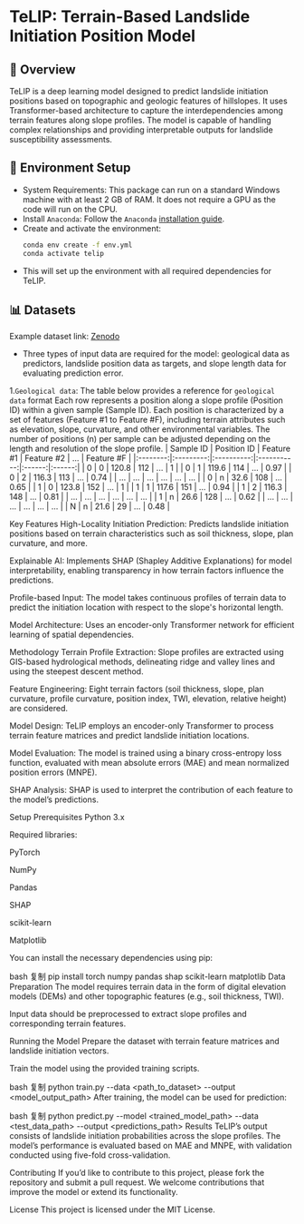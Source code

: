 # TeLIP: Terrain-Based Landslide Initiation Position Model

## 📌 Overview
TeLIP is a deep learning model designed to predict landslide initiation positions based on topographic and geologic features of hillslopes. It uses Transformer-based architecture to capture the interdependencies among terrain features along slope profiles. The model is capable of handling complex relationships and providing interpretable outputs for landslide susceptibility assessments.

<!-- The fast assessment of the global minimum adsorption energy (GMAE) between catalyst surfaces and adsorbates is crucial for large-scale catalyst screening. However, multiple adsorption sites and numerous possible adsorption configurations for each surface/adsorbate combination make it prohibitively expensive to calculate the GMAE through density functional theory (DFT). Thus, we designed a novel multi-modal transformer called AdsMT to rapidly predict the GMAE based on surface graphs and adsorbate feature vectors without any binding information. -->
<!-- Three diverse benchmark datasets were constructed for this challenging GMAE prediction task. Our AdsMT framework demonstrates excellent performance by adopting the tailored graph encoder and transfer learning, achieving mean absolute errors of 0.09, 0.14, and 0.39 eV, respectively. Beyond GMAE prediction, AdsMT's cross-attention scores showcase the interpretable potential to identify the most energetically favorable adsorption sites. Additionally, uncertainty quantification was integrated into AdsMT to further enhance its trustworthiness in experimental catalyst discovery. -->


## 🚀 Environment Setup
- System Requirements: This package can run on a standard Windows machine with at least 2 GB of RAM. It does not require a GPU as the code will run on the CPU.
- Install `Anaconda`: Follow the `Anaconda` [installation guide](https://docs.anaconda.com/anaconda/install/).
- Create and activate the environment:
   ```bash
   conda env create -f env.yml
   conda activate telip
   ```
- This will set up the environment with all required dependencies for TeLIP.

## 📊 Datasets
Example dataset link: [Zenodo](https://xxx)
- Three types of input data are required for the model: geological data as predictors, landslide position data as targets, and slope length data for evaluating prediction error.

1.`Geological data`: The table below provides a reference for `geological data` format Each row represents a position along a slope profile (Position ID) within a given sample (Sample ID). Each position is characterized by a set of features (Feature #1 to Feature #F), including terrain attributes such as elevation, slope, curvature, and other environmental variables. The number of positions (n) per sample can be adjusted depending on the length and resolution of the slope profile.
| Sample ID | Position ID | Feature #1 | Feature #2 | ... | Feature #F |
|:--------:|:---------:|:----------:|:-----------:|:------:|:------:|
| 0 | 0 | 120.8 | 112 | ... | 1 |
| 0 | 1 | 119.6 | 114 | ... | 0.97 |
| 0 | 2 | 116.3 | 113 | ... | 0.74 |
| ... | ... | ... | ... | ... | ... |
| 0 | n | 32.6 | 108 | ... | 0.65 |
| 1 | 0 | 123.8 | 152 | ... | 1 |
| 1 | 1 | 117.6 | 151 | ... | 0.94 |
| 1 | 2 | 116.3 | 148 | ... | 0.81 |
| ... | ... | ... | ... | ... | ... |
| 1 | n | 26.6 | 128 | ... | 0.62 |
| ... | ... | ... | ... | ... | ... |
| N | n | 21.6 | 29 | ... | 0.48 |

Key Features
High-Locality Initiation Prediction: Predicts landslide initiation positions based on terrain characteristics such as soil thickness, slope, plan curvature, and more.

Explainable AI: Implements SHAP (Shapley Additive Explanations) for model interpretability, enabling transparency in how terrain factors influence the predictions.

Profile-based Input: The model takes continuous profiles of terrain data to predict the initiation location with respect to the slope's horizontal length.

Model Architecture: Uses an encoder-only Transformer network for efficient learning of spatial dependencies.

Methodology
Terrain Profile Extraction: Slope profiles are extracted using GIS-based hydrological methods, delineating ridge and valley lines and using the steepest descent method.

Feature Engineering: Eight terrain factors (soil thickness, slope, plan curvature, profile curvature, position index, TWI, elevation, relative height) are considered.

Model Design: TeLIP employs an encoder-only Transformer to process terrain feature matrices and predict landslide initiation locations.

Model Evaluation: The model is trained using a binary cross-entropy loss function, evaluated with mean absolute errors (MAE) and mean normalized position errors (MNPE).

SHAP Analysis: SHAP is used to interpret the contribution of each feature to the model’s predictions.

Setup
Prerequisites
Python 3.x

Required libraries:

PyTorch

NumPy

Pandas

SHAP

scikit-learn

Matplotlib

You can install the necessary dependencies using pip:

bash
复制
pip install torch numpy pandas shap scikit-learn matplotlib
Data Preparation
The model requires terrain data in the form of digital elevation models (DEMs) and other topographic features (e.g., soil thickness, TWI).

Input data should be preprocessed to extract slope profiles and corresponding terrain features.

Running the Model
Prepare the dataset with terrain feature matrices and landslide initiation vectors.

Train the model using the provided training scripts.

bash
复制
python train.py --data <path_to_dataset> --output <model_output_path>
After training, the model can be used for prediction:

bash
复制
python predict.py --model <trained_model_path> --data <test_data_path> --output <predictions_path>
Results
TeLIP’s output consists of landslide initiation probabilities across the slope profiles. The model’s performance is evaluated based on MAE and MNPE, with validation conducted using five-fold cross-validation.

Contributing
If you’d like to contribute to this project, please fork the repository and submit a pull request. We welcome contributions that improve the model or extend its functionality.

License
This project is licensed under the MIT License.
